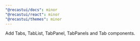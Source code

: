 ```yaml
---
"@recastui/docs": minor
"@recastui/react": minor
"@recastui/themes": minor
---
```


Add Tabs, TabList, TabPanel, TabPanels and Tab components.
